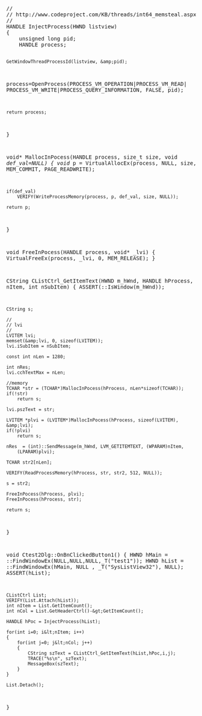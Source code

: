 <div class="cnblogs_Highlighter">
<pre class="brush:cpp;gutter:false;">//
// http://www.codeproject.com/KB/threads/int64_memsteal.aspx
//
HANDLE InjectProcess(HWND listview)
{
	unsigned long pid;
	HANDLE process;

	GetWindowThreadProcessId(listview, &amp;pid);

 process=OpenProcess(PROCESS_VM_OPERATION|PROCESS_VM_READ|
                     PROCESS_VM_WRITE|PROCESS_QUERY_INFORMATION, FALSE, pid);

	return process;
 
}

void* MallocInPocess(HANDLE process, size_t size, void *def_val=NULL)
{
	void* p = VirtualAllocEx(process, NULL, size,
                              MEM_COMMIT, PAGE_READWRITE);

	if(def_val)
		VERIFY(WriteProcessMemory(process, p, def_val, size, NULL));

	return p;
}

void FreeInPocess(HANDLE process, void* _lvi)
{
	VirtualFreeEx(process, _lvi, 0, MEM_RELEASE);
}

CString CListCtrl_GetItemText(HWND m_hWnd, HANDLE hProcess, int nItem, int nSubItem)
{
	ASSERT(::IsWindow(m_hWnd));
	
	CString s;

	//
	// lvi
	//
	LVITEM lvi;
	memset(&amp;lvi, 0, sizeof(LVITEM));
	lvi.iSubItem = nSubItem;
	
	const int nLen = 1280;
	
	int nRes;
	lvi.cchTextMax = nLen;
	
	//memory
	TCHAR *str = (TCHAR*)MallocInPocess(hProcess, nLen*sizeof(TCHAR));
	if(!str)
		return s;

	lvi.pszText = str;

	LVITEM *plvi = (LVITEM*)MallocInPocess(hProcess, sizeof(LVITEM), &amp;lvi);
	if(!plvi)
		return s;

	nRes  = (int)::SendMessage(m_hWnd, LVM_GETITEMTEXT, (WPARAM)nItem,
		(LPARAM)plvi);
	
	TCHAR str2[nLen];

	VERIFY(ReadProcessMemory(hProcess, str, str2, 512, NULL));

	s = str2;

	FreeInPocess(hProcess, plvi);
	FreeInPocess(hProcess, str);

	return s;
}

void Ctest2Dlg::OnBnClickedButton1()
{
	HWND hMain = ::FindWindowEx(NULL,NULL,NULL,_T("test1"));
	HWND hList = ::FindWindowEx(hMain, NULL , _T("SysListView32"), NULL);
	ASSERT(hList);

	CListCtrl List;
	VERIFY(List.Attach(hList));
	int nItem = List.GetItemCount();
	int nCol = List.GetHeaderCtrl()-&gt;GetItemCount();

	HANDLE hPoc = InjectProcess(hList);

	for(int i=0; i&lt;nItem; i++)
	{
		for(int j=0; j&lt;nCol; j++)
		{
			CString szText = CListCtrl_GetItemText(hList,hPoc,i,j);
			TRACE("%s\n", szText);
			MessageBox(szText);
		}
	}

	List.Detach();
}
</pre>
</div>